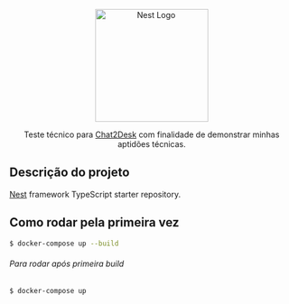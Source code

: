 <p align="center">
  <a href="http://nestjs.com/" target="blank"><img src="https://scontent.fbel11-1.fna.fbcdn.net/v/t39.30808-6/326276698_1226104554686788_1454751807602024544_n.jpg?_nc_cat=106&ccb=1-7&_nc_sid=cc71e4&_nc_ohc=KiMVdYyczRgQ7kNvgHf8PjD&_nc_zt=23&_nc_ht=scontent.fbel11-1.fna&_nc_gid=AR6-P6lIhbO6KDHCeKbjar-&oh=00_AYB0cO2u4G3nC_oCzS1YFQVNJMvJvbANZ1lJyGMXgWRJAw&oe=67A6FBB0" width="200" alt="Nest Logo" /></a>
</p>
  <p align="center">Teste técnico para <a href="https://chat2desk.com.br/" target="_blank">Chat2Desk</a> com finalidade de demonstrar minhas aptidões técnicas.</p>

## Descrição do projeto

[Nest](https://github.com/nestjs/nest) framework TypeScript starter repository.

## Como rodar pela primeira vez

```bash
$ docker-compose up --build
```
###### Para rodar após primeira build

```bash
$ docker-compose up
```
